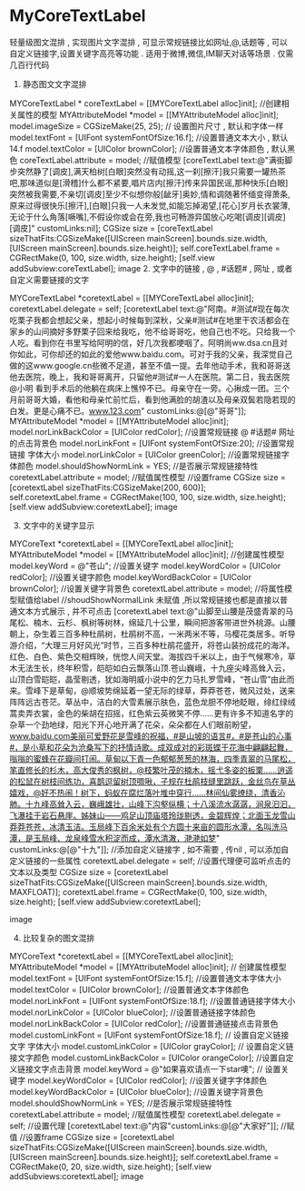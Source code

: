 # MyCoreTextLabel
轻量级图文混排 , 实现图片文字混排 , 可显示常规链接比如网址,@,话题等 , 可以自定义链接字,设置关键字高亮等功能 . 适用于微博,微信,IM聊天对话等场景 . 仅需几百行代码
1. 静态图文文字混排

MYCoreTextLabel  * coreTextLabel = [[MYCoreTextLabel alloc]init];
//创建相关属性的模型
MYAttributeModel *model = [[MYAttributeModel alloc]init];
model.imageSize         = CGSizeMake(25, 25);  // 设置图片尺寸 , 默认和字体一样
model.textFont          = [UIFont systemFontOfSize:16.f]; //设置普通文本大小 , 默认14.f
model.textColor         = [UIColor brownColor]; //设置普通文本字体颜色 , 默认黑色
coreTextLabel.attribute = model;  //赋值模型
[coreTextLabel text:@"满街脚步突然静了[调皮],满天柏树[白眼]突然没有动摇,这一刹[擦汗]我只需要一罐热茶吧,那味道似是[滑稽]什么都不紧要,唱片店内[擦汗]传来异国民谣,那种快乐[白眼]突然被我需要,不亲切[调皮]至少不似想你般[龇牙]奥妙,情和调随著怀缅变得萧条,原来过得很快乐[擦汗],[白眼]只我一人未发觉,如能忘掉渴望,[花心]岁月长衣裳薄,无论于什么角落[噘嘴],不假设你或会在旁,我也可畅游异国放心吃喝[调皮][调皮][调皮]" customLinks:nil];
CGSize size = [coreTextLabel sizeThatFits:CGSizeMake([UIScreen mainScreen].bounds.size.width, [UIScreen mainScreen].bounds.size.height)];
self.coreTextLabel.frame = CGRectMake(0, 100, size.width, size.height);
[self.view addSubview:coreTextLabel];
image
2. 文字中的链接 , @ , #话题# , 网址 , 或者自定义需要链接的文字

MYCoreTextLabel *coretextLabel = [[MYCoreTextLabel alloc]init];
coretextLabel.delegate         = self;
[coretextLabel text:@"阿南。#测试#现在每次吃栗子我都会想起父亲，想起小时候每到深秋，父亲#测试#在地里干农活都会在家乡的山间摘好多野栗子回来给我吃，他不给哥哥吃，他自己也不吃。只给我一个人吃。看到你在书里写给阿明的信，好几次我都哽咽了。阿明尚ww.dsa.cn且对你如此，可你却还的如此的爱他www.baidu.com。可对于我的父亲，我深觉自己做的这www.google.cn些微不足道，甚至不值一提。去年他动手术，我和哥哥送他去医院，晚上，我和哥哥离开，只留他#测试#一人在医院。第二日，我去医院@小明 看到手术后的他躺在病床上憔悴不已。母亲守在一旁。心揪成一团。三个月前哥哥大婚，看他和母亲忙前忙后，看到他满脸的胡渣以及母亲双鬓若隐若现的白发。更是心痛不已。www.123.com" customLinks:@[@"哥哥"]];
MYAttributeModel *model  = [[MYAttributeModel alloc]init];
model.norLinkBackColor   = [UIColor redColor];  //设置常规链接 @ #话题# 网址的点击背景色
model.norLinkFont        = [UIFont systemFontOfSize:20];  //设置常规链接 字体大小
model.norLinkColor       = [UIColor greenColor];  //设置常规链接字体颜色
model.shouldShowNormLink = YES;  //是否展示常规链接特性
coretextLabel.attribute  = model;  //赋值属性模型
//设置frame
CGSize size              = [coretextLabel sizeThatFits:CGSizeMake(200, 600)];
self.coretextLabel.frame = CGRectMake(100, 100, size.width, size.height);
[self.view addSubview:coretextLabel];
image

3. 文字中的关键字显示

MYCoreText *coretextLabel = [[MYCoreTextLabel alloc]init];
MYAttributeModel *model   = [[MYAttributeModel alloc]init]; //创建属性模型
model.keyWord = @"苍山";  //设置关键字
model.keyWordColor = [UIColor redColor]; //设置关键字颜色
model.keyWordBackColor = [UIColor brownColor];  //设置关键字背景色
coretextLabel.attribute = model; //将属性模型赋值给label
//shoudShowNormalLink 未赋值 ,所以常规链接也都是直接以普通文本方式展示 , 并不可点击
[coretextLabel text:@"山脚至山腰是茂盛青翠的马尾松、楠木、云杉、枫树等树林，绵延几十公里，瞬间把游客带进世外桃源。山腰朝上，杂生着三百多种杜鹃树，杜鹃树不高，一米两米不等，马樱花类居多。听导游介绍，“大理三月好风光”时节，三百多种杜鹃花盛开，将苍山装扮成花的海洋。红色、白色、紫色交相辉映，恍惚人间天堂。海拔四千米以上，由于气候寒冷，草木无法生长，终年积雪，皑皑如白云飘落山顶.苍山巍峨，十九座尖峰高耸入云，山顶白雪皑皑，晶莹剔透，犹如海明威小说中的乞力马扎罗雪峰，“苍山雪”由此而来。雪峰下是草甸，@顺坡势绵延着一望无际的绿草，莽莽苍苍，微风过处，送来阵阵远古苍茫。草丛中，洁白的大雪素展示肤色，蓝色龙胆不停地眨眼，绯红绿绒蒿卖弄衣裳，金色的柴胡在招摇，红色紫云英微笑不停……更有许多不知道名字的杂草一个劲地绿，阳光下开心地开满了花朵，朵朵都在人们眼前盼望，www.baidu.com美丽可爱野花是雪峰的祝福，#是山坡的语言#，#是苍山的心事#，是小草和花朵为沧桑写下的抒情诗歌。成双成对的彩斑蝶于花海中翩翩起舞，嗡嗡的蜜蜂在花瓣间打闹。草甸以下青一色郁郁葱葱的林海，四季青翠的马尾松，笔直修长的杉木，高大俊秀的枫树，@枝繁叶茂的楠木，摇弋多姿的板栗……逍遥的松鼠在树枝间练功，喜鹊逗留树顶啁啾，子规在杜鹃枝缝里跳跃，金丝鸟在草丛嬉戏，@好不热闹！树下，蚂蚁在腐烂落叶堆中穿行……林间仙雾缭绕，清香沁肺。十九峰高耸入云，巍峨雄壮，山峰下沟壑纵横；十八溪流水潺潺，涧泉汩汩，飞瀑挂于岩石悬崖。姊妹山——鸡足山顶庙塔玲珑剔透，金碧辉煌；北面玉龙雪山莽莽苍苍，冰清玉洁。玉局峰下百余米处有个方圆十来亩的圆形水潭，名叫洗马潭，是玉局峰、龙泉峰雪水积淀而成，潭水清澈，滟滟如梦" customLinks:@[@"十九"]];
//添加自定义链接字 , 如不需要 , 传nil , 可以添加自定义链接的一些属性
coretextLabel.delegate = self;  //设置代理便可监听点击的文本以及类型
CGSize size = [coretextLabel sizeThatFits:CGSizeMake([UIScreen mainScreen].bounds.size.width, MAXFLOAT)];
coretextLabel.frame = CGRectMake(0, 100, size.width, size.height);
[self.view addSubview:coretextLabel];

image

4. 比较复杂的图文混排

MYCoreText *coretextLabel = [[MYCoreTextLabel alloc]init];
MYAttributeModel *model   = [[MYAttributeModel alloc]init]; // 创建属性模型
model.textFont = [UIFont systemFontOfSize:15.f];   //设置普通文本字体大小
model.textColor = [UIColor brownColor];   //设置普通文本字体颜色
model.norLinkFont = [UIFont systemFontOfSize:18.f];  //设置普通链接字体大小
model.norLinkColor = [UIColor blueColor];   //设置普通链接字体颜色
model.norLinkBackColor = [UIColor redColor]; //设置普通链接点击背景色
model.customLinkFont = [UIFont systemFontOfSize:18.f];  // 设置自定义链接文字 字体大小
model.customLinkColor = [UIColor grayColor];  // 设置自定义链接文字颜色
model.customLinkBackColor = [UIColor orangeColor];  //设置自定义链接文字点击背景
model.keyWord = @"如果喜欢请点一下star噢";  // 设置关键字
model.keyWordColor = [UIColor redColor]; //设置关键字字体颜色
model.keyWordBackColor = [UIColor blueColor];  //设置关键字背景色
model.shouldShowNormLink = YES;  //是否展示常规链接特性
coretextLabel.attribute = model;  //赋值属性模型
coretextLabel.delegate = self;  //设置代理
[coretextLabel text:@"内容"customLinks:@[@"大家好"]]; //赋值
//设置frame
CGSize size = [coretextLabel sizeThatFits:CGSizeMake([UIScreen mainScreen].bounds.size.width, [UIScreen mainScreen].bounds.size.height)];
self.coretextLabel.frame = CGRectMake(0, 20, size.width, size.height);
[self.view addSubviews:coretextLabel];
image
